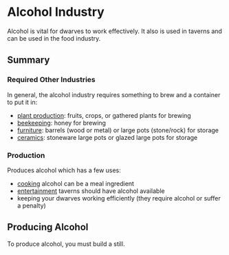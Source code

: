 # Alcohol Industry

Alcohol is vital for dwarves to work effectively. It also is used in taverns and can be used in the food industry.

## Summary

### Required Other Industries

In general, the alcohol industry requires something to brew and a container to put it in:

- [plant production](./plant): fruits, crops, or gathered plants for brewing
- [beekeeping](./beekeeping): honey for brewing
- [furniture](./furniture): barrels (wood or metal) or large pots (stone/rock) for storage
- [ceramics](./ceramic): stoneware large pots or glazed large pots for storage

### Production

Produces alcohol which has a few uses:

- [cooking](./food) alcohol can be a meal ingredient
- [entertainment](./tavern) taverns should have alcohol available
- keeping your dwarves working efficiently (they require alcohol or suffer a penalty)

## Producing Alcohol

To produce alcohol, you must build a still.